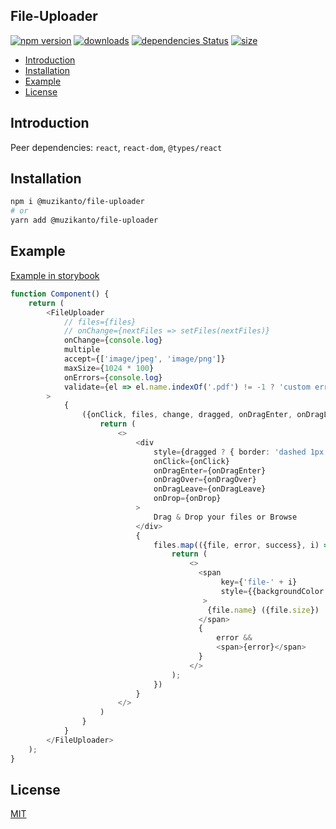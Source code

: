 ## File-Uploader

[![npm version](https://badge.fury.io/js/%40muzikanto%2Ffile-uploader.svg)](https://badge.fury.io/js/%40muzikanto%2Ffile-uploader)
[![downloads](https://img.shields.io/npm/dm/@muzikanto/file-uploader.svg)](https://www.npmjs.com/package/@muzikanto/file-uploader)
[![dependencies Status](https://david-dm.org/muzikanto/file-uploader/status.svg)](https://david-dm.org/muzikanto/file-uploader)
[![size](https://img.shields.io/bundlephobia/minzip/@muzikanto/file-uploader)](https://bundlephobia.com/result?p=@muzikanto/file-uploader)

<!-- TOC -->

-  [Introduction](#introduction)
-  [Installation](#installation)
-  [Example](#example)
-  [License](#license)

<!-- /TOC -->

## Introduction

Peer dependencies: `react`, `react-dom`, `@types/react`
 
## Installation

```sh
npm i @muzikanto/file-uploader
# or
yarn add @muzikanto/file-uploader
```

## Example

[Example in storybook](https://muzikanto.github.io/file-uploader)

```typescript jsx
function Component() {
    return (
        <FileUploader
            // files={files}
            // onChange={nextFiles => setFiles(nextFiles)}
            onChange={console.log}
            multiple
            accept={['image/jpeg', 'image/png']}
            maxSize={1024 * 100}
            onErrors={console.log}
            validate={el => el.name.indexOf('.pdf') != -1 ? 'custom error' : undefined}
        >
            {
                ({onClick, files, change, dragged, onDragEnter, onDragLeave, onDragOver, onDrop}) => {
                    return (
                        <>
                            <div
                                style={dragged ? { border: 'dashed 1px black'} : undefined}
                                onClick={onClick}
                                onDragEnter={onDragEnter}
                                onDragOver={onDragOver}
                                onDragLeave={onDragLeave}
                                onDrop={onDrop}
                            >
                                Drag & Drop your files or Browse
                            </div>
                            {
                                files.map(({file, error, success}, i) => {
                                    return (
                                        <>
                                          <span
                                               key={'file-' + i}
                                               style={{backgroundColor: success ? 'green' : 'red'}}
                                           >
                                            {file.name} ({file.size})
                                          </span>  
                                          {
                                              error &&
                                              <span>{error}</span>
                                          }
                                        </>
                                    );
                                })
                            }
                        </>
                    )
                }
            }
        </FileUploader>
    );
}
```

## License

[MIT](LICENSE)
